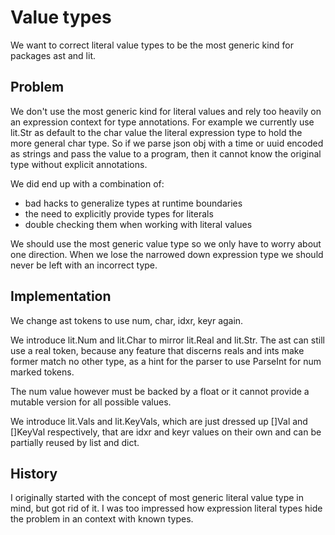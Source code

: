 Value types
===========

We want to correct literal value types to be the most generic kind for packages ast and lit.

Problem
-------

We don't use the most generic kind for literal values and rely too heavily on an expression context
for type annotations. For example we currently use lit.Str as default to the char value the literal
expression type to hold the more general char type. So if we parse json obj with a time or uuid
encoded as strings and pass the value to a program, then it cannot know the original type without
explicit annotations.

We did end up with a combination of:
 * bad hacks to generalize types at runtime boundaries
 * the need to explicitly provide types for literals
 * double checking them when working with literal values

We should use the most generic value type so we only have to worry about one direction. When we lose
the narrowed down expression type we should never be left with an incorrect type.

Implementation
--------------

We change ast tokens to use num, char, idxr, keyr again.

We introduce lit.Num and lit.Char to mirror lit.Real and lit.Str. The ast can still use a real
token, because any feature that discerns reals and ints make former match no other type, as a hint
for the parser to use ParseInt for num marked tokens.

The num value however must be backed by a float or it cannot provide a mutable version for all
possible values.

We introduce lit.Vals and lit.KeyVals, which are just dressed up []Val and []KeyVal respectively,
that are idxr and keyr values on their own and can be partially reused by list and dict.

History
-------

I originally started with the concept of most generic literal value type in mind, but got rid of it.
I was too impressed how expression literal types hide the problem in an context with known types.
